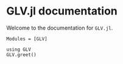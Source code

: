 # GLV.jl documentation

Welcome to the documentation for `GLV.jl`.


```@autodocs
Modules = [GLV]
```

```@example
using GLV
GLV.greet()
```
